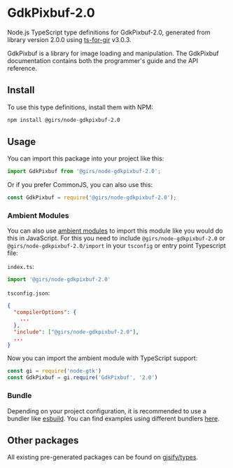 
# GdkPixbuf-2.0

Node.js TypeScript type definitions for GdkPixbuf-2.0, generated from library version 2.0.0 using [ts-for-gir](https://github.com/gjsify/ts-for-gir) v3.0.3.

GdkPixbuf is a library for image loading and manipulation. The GdkPixbuf documentation contains both the programmer's guide and the API reference.

## Install

To use this type definitions, install them with NPM:
```bash
npm install @girs/node-gdkpixbuf-2.0
```

## Usage

You can import this package into your project like this:
```ts
import GdkPixbuf from '@girs/node-gdkpixbuf-2.0';
```

Or if you prefer CommonJS, you can also use this:
```ts
const GdkPixbuf = require('@girs/node-gdkpixbuf-2.0');
```

### Ambient Modules

You can also use [ambient modules](https://github.com/gjsify/ts-for-gir/tree/main/packages/cli#ambient-modules) to import this module like you would do this in JavaScript.
For this you need to include `@girs/node-gdkpixbuf-2.0` or `@girs/node-gdkpixbuf-2.0/import` in your `tsconfig` or entry point Typescript file:

`index.ts`:
```ts
import '@girs/node-gdkpixbuf-2.0'
```

`tsconfig.json`:
```json
{
  "compilerOptions": {
    ...
  },
  "include": ["@girs/node-gdkpixbuf-2.0"],
  ...
}
```

Now you can import the ambient module with TypeScript support: 

```ts
const gi = require('node-gtk')
const GdkPixbuf = gi.require('GdkPixbuf', '2.0')
```


### Bundle

Depending on your project configuration, it is recommended to use a bundler like [esbuild](https://esbuild.github.io/). You can find examples using different bundlers [here](https://github.com/gjsify/ts-for-gir/tree/main/examples).

## Other packages

All existing pre-generated packages can be found on [gjsify/types](https://github.com/gjsify/types).

